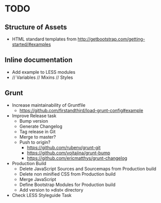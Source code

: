 # TODO

## Structure of Assets
* HTML standard templates from http://getbootstrap.com/getting-started/#examples

## Inline documentation ##
* Add example to LESS modules
*	// Variables
	// Mixins
	// Styles

## Grunt
* Increase maintainability of Gruntfile
	* https://github.com/firstandthird/load-grunt-config#example
* Improve Release task
	* Bump version
	* Generate Changelog
	* Tag release in Git
	* Merge to master?
	* Push to origin?
		* https://github.com/rubenv/grunt-git
		* https://github.com/vojtajina/grunt-bump
		* https://github.com/ericmatthys/grunt-changelog
* Production Build
	* Delete JavaScript Sources and Sourcemaps from Production build
	* Delete non minified CSS from Production build
	* Merge JavaScript
	* Define Bootstrap Modules for Production build
	* Add version to »dist« directory
* Check LESS Styleguide Task
